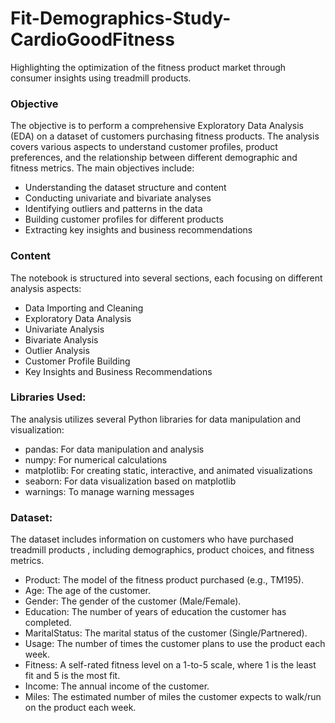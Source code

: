 # Fit-Demographics-Study-CardioGoodFitness
Highlighting the optimization of the fitness product market through consumer insights using treadmill products.

### Objective 
The objective is to perform a comprehensive Exploratory Data Analysis (EDA) on a dataset of customers purchasing fitness products. The analysis covers various aspects to understand customer profiles, product preferences, and the relationship between different demographic and fitness metrics. The main objectives include:
* Understanding the dataset structure and content
* Conducting univariate and bivariate analyses
* Identifying outliers and patterns in the data
* Building customer profiles for different products
* Extracting key insights and business recommendations

### Content
The notebook is structured into several sections, each focusing on different analysis aspects:
* Data Importing and Cleaning
* Exploratory Data Analysis
* Univariate Analysis
* Bivariate Analysis
* Outlier Analysis
* Customer Profile Building
* Key Insights and Business Recommendations

### Libraries Used:
The analysis utilizes several Python libraries for data manipulation and visualization:
* pandas: For data manipulation and analysis
* numpy: For numerical calculations
* matplotlib: For creating static, interactive, and animated visualizations
* seaborn: For data visualization based on matplotlib
* warnings: To manage warning messages

### Dataset:
The dataset includes information on customers who have purchased treadmill products , including demographics, product choices, and fitness metrics.

* Product: The model of the fitness product purchased (e.g., TM195).
* Age: The age of the customer.
* Gender: The gender of the customer (Male/Female).
* Education: The number of years of education the customer has completed.
* MaritalStatus: The marital status of the customer (Single/Partnered).
* Usage: The number of times the customer plans to use the product each week.
* Fitness: A self-rated fitness level on a 1-to-5 scale, where 1 is the least fit and 5 is the most fit.
* Income: The annual income of the customer.
* Miles: The estimated number of miles the customer expects to walk/run on the product each week.

